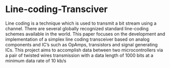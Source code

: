 # Line-coding-Transciver
Line coding is a technique which is used to transmit a bit stream using a channel. There are several 
globally recognized standard line-coding schemes available in the world. This paper focuses on the 
development and implementation of a simplex line coding transceiver based on analog components 
and IC’s such as OpAmps, transistors and signal generating ICs. This project aims to accomplish 
data between two microcontrollers via a pair of twisted wires transmission with a data length of 1000 
bits at a minimum data rate of 10 kb/s

